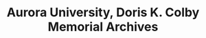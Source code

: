 ---
layout: repo
title: "Aurora University, Doris K. Colby Memorial Archives"
id: 15266
permalink: repos/15266/
---